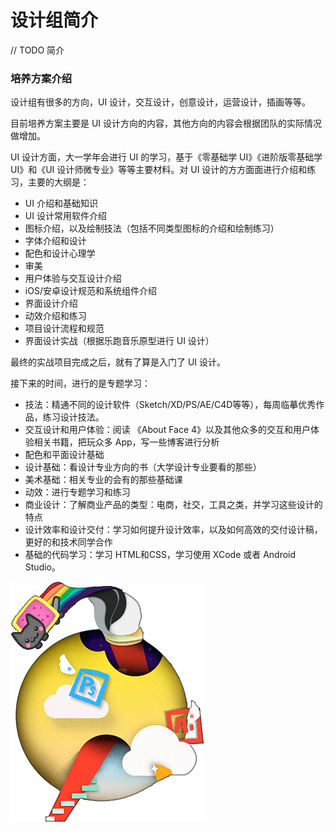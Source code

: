 # 设计组简介

// TODO 简介


### 培养方案介绍

设计组有很多的方向，UI 设计，交互设计，创意设计，运营设计，插画等等。

目前培养方案主要是 UI 设计方向的内容，其他方向的内容会根据团队的实际情况做增加。

UI 设计方面，大一学年会进行 UI 的学习，基于《零基础学 UI》《进阶版零基础学 UI》和《UI 设计师微专业》等等主要材料。对 UI 设计的方方面面进行介绍和练习，主要的大纲是：

+ UI 介绍和基础知识
+ UI 设计常用软件介绍
+ 图标介绍，以及绘制技法（包括不同类型图标的介绍和绘制练习）
+ 字体介绍和设计
+ 配色和设计心理学
+ 审美
+ 用户体验与交互设计介绍
+ iOS/安卓设计规范和系统组件介绍
+ 界面设计介绍
+ 动效介绍和练习
+ 项目设计流程和规范
+ 界面设计实战（根据乐跑音乐原型进行 UI 设计）

最终的实战项目完成之后，就有了算是入门了 UI 设计。

接下来的时间，进行的是专题学习：

+ 技法：精通不同的设计软件（Sketch/XD/PS/AE/C4D等等），每周临摹优秀作品，练习设计技法。
+ 交互设计和用户体验：阅读 《About Face 4》以及其他众多的交互和用户体验相关书籍，把玩众多 App，写一些博客进行分析
+ 配色和平面设计基础
+ 设计基础：看设计专业方向的书（大学设计专业要看的那些）
+ 美术基础：相关专业的会有的那些基础课
+ 动效：进行专题学习和练习
+ 商业设计：了解商业产品的类型：电商，社交，工具之类，并学习这些设计的特点
+ 设计效率和设计交付：学习如何提升设计效率，以及如何高效的交付设计稿，更好的和技术同学合作
+ 基础的代码学习：学习 HTML和CSS，学习使用 XCode 或者 Android Studio。


![logo](./design.png)



